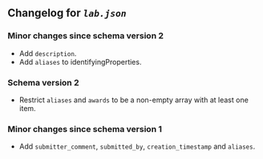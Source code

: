 ## Changelog for *`lab.json`*

### Minor changes since schema version 2

* Add `description`.
* Add `aliases` to identifyingProperties.

### Schema version 2

* Restrict `aliases` and `awards` to be a non-empty array with at least one item.

### Minor changes since schema version 1

* Add `submitter_comment`, `submitted_by`, `creation_timestamp` and `aliases`.
